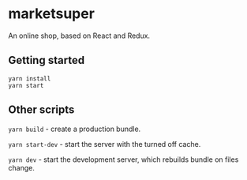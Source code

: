 # marketsuper

An online shop, based on React and Redux.

## Getting started

```
yarn install
yarn start
```

## Other scripts

`yarn build` - create a production bundle.

`yarn start-dev` - start the server with the turned off cache.

`yarn dev` - start the development server, which rebuilds bundle on files change.